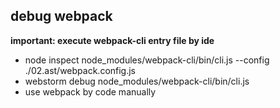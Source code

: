 ## debug webpack

**important: execute webpack-cli entry file by ide**

* node inspect node_modules/webpack-cli/bin/cli.js --config ./02.ast/webpack.config.js
* webstorm debug node_modules/webpack-cli/bin/cli.js
* use webpack by code manually
